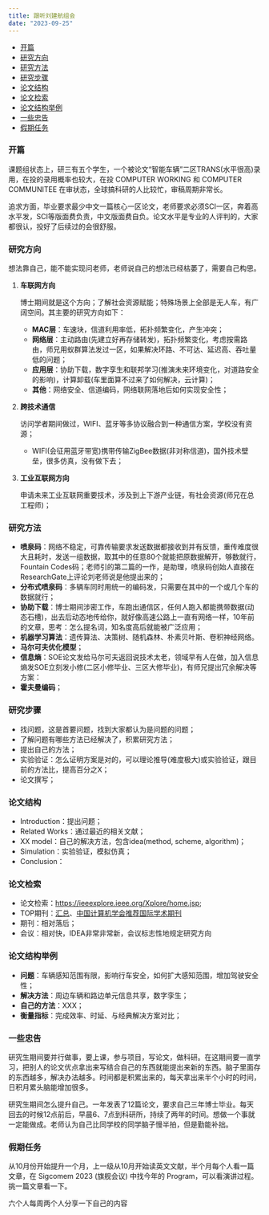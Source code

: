 ```yaml
---
title: 跟听刘建航组会
date: "2023-09-25"
---
```


- [开篇](#开篇)
- [研究方向](#研究方向)
- [研究方法](#研究方法)
- [研究步骤](#研究步骤)
- [论文结构](#论文结构)
- [论文检索](#论文检索)
- [论文结构举例](#论文结构举例)
- [一些忠告](#一些忠告)
- [假期任务](#假期任务)

### 开篇

课题组状态上，研三有五个学生，一个被论文“智能车辆”二区TRANS(水平很高)录用，在投的录用概率也较大，在投 COMPUTER WORKING 和 COMPUTER COMMUNITEE 在审状态，全球搞科研的人比较忙，审稿周期非常长。

追求方面，毕业要求最少中文一篇核心一区论文，老师要求必须SCI一区，奔着高水平发，SCI等版面费负责，中文版面费自负。论文水平是专业的人评判的，大家都很认，投好了后续过的会很舒服。

### 研究方向

想法靠自己，能不能实现问老师，老师说自己的想法已经枯萎了，需要自己构思。

1. **车联网方向**

    博士期间就是这个方向；了解社会资源赋能；特殊场景上全部是无人车，有广阔空间。其主要的研究方向如下：

   - **MAC层**：车速块，信道利用率低，拓扑频繁变化，产生冲突；
   - **网络层**：主动路由(先建立好再存储转发)，拓扑频繁变化，考虑按需路由，师兄用蚁群算法发过一区，如果解决环路、不可达、延迟高、吞吐量低的问题；
   - **应用层**：协助下载，数字孪生和联邦学习(推演未来环境变化，对道路安全的影响)，计算卸载(车里面算不过来了如何解决，云计算)；
   - **其他**：网络安全、信道编码，网络联网落地后如何实现安全性；

2. **跨技术通信**

    访问学者期间做过，WIFI、蓝牙等多协议融合到一种通信方案，学校没有资源；

    - WIFI(会征用蓝牙带宽)携带传输ZigBee数据(非对称信道)，国外技术壁垒，很多仿真，没有做下去；

3. **工业互联网方向**

    申请未来工业互联网重要技术，涉及到上下游产业链，有社会资源(师兄在总工程师)；

### 研究方法

- **喷泉码**：网络不稳定，可靠传输要求发送数据都接收到并有反馈，重传难度很大且耗时，发送一组数据，取其中的任意80个就能把原数据解开，够数就行，Fountain Codes码；老师引的第二篇的一作，是助理，喷泉码创始人直接在ResearchGate上评论刘老师说是他提出来的；
- **分布式喷泉码**：多辆车同时用统一的编码发，只需要在其中的一个或几个车的数据就行；
- **协助下载**：博士期间涉密工作，车跑出通信区，任何人跑入都能携带数据(动态石槽)，出去后动态地传给你，就好像高速公路上一直有网络一样，10年前的文章，思考：怎么提名词，知名度高后就能被广泛应用；
- **机器学习算法**：遗传算法、决策树、随机森林、朴素贝叶斯、卷积神经网络。
- **马尔可夫优化模型**；
- **信息熵**：SOE论文发给马尔可夫返回说技术太老，领域早有人在做，加入信息熵发SOE立刻发小修(二区小修毕业、三区大修毕业)，有师兄提出冗余解决等方案：
- **霍夫曼编码**；

### 研究步骤

- 找问题，这是首要问题，找到大家都认为是问题的问题；
- 了解问题有哪些方法已经解决了，积累研究方法；
- 提出自己的方法；
- 实验验证：怎么证明方案是对的，可以理论推导(难度极大)或实验验证，跟目前的方法比，提高百分之X；
- 论文撰写；

### 论文结构

- Introduction：提出问题；
- Related Works：通过最近的相关文献；
- XX model：自己的解决方法，包含idea(method, scheme, algorithm)；
- Simulation：实验验证，模拟仿真；
- Conclusion：

### 论文检索

- 论文检索：https://ieeexplore.ieee.org/Xplore/home.jsp;
- TOP期刊：[汇总](https://blog.csdn.net/m0_38068876/category_11820954.html)、[中国计算机学会推荐国际学术期刊](https://allenpandas.blog.csdn.net/article/details/127943085)
- 期刊：相对落后；
- 会议：相对快，IDEA非常非常新，会议标志性地规定研究方向

### 论文结构举例

- **问题**：车辆感知范围有限，影响行车安全，如何扩大感知范围，增加驾驶安全性；
- **解决方法**：周边车辆和路边单元信息共享，数字孪生；
- **自己的方法**：XXX；
- **衡量指标**：完成效率、时延、与经典解决方案对比；

### 一些忠告

研究生期间要并行做事，要上课，参与项目，写论文，做科研。在这期间要一直学习，把别人的论文优点拿出来写结合自己的东西就能提出来新的东西。脑子里面存的东西越多，解决办法越多。时间都是积累出来的，每天拿出来半个小时的时间，日积月累头脑能增加很多。

研究生期间怎么提升自己。一年发表了12篇论文，要求自己三年博士毕业。每天回去的时候12点前后，早晨6、7点到科研所，持续了两年的时间。想做一个事就一定能做成。老师认为自己比同学校的同学脑子慢半拍，但是勤能补拙。

### 假期任务

从10月份开始提升一个月，上一级从10月开始读英文文献，半个月每个人看一篇文章，在 Sigcomem 2023 (旗舰会议) 中找今年的 Program，可以看演讲过程。挑一篇文章看一下。

六个人每周两个人分享一下自己的内容